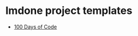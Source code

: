Imdone project templates
====
- [100 Days of Code](https://github.com/imdone/100-days-of-code/archive/master.zip)

